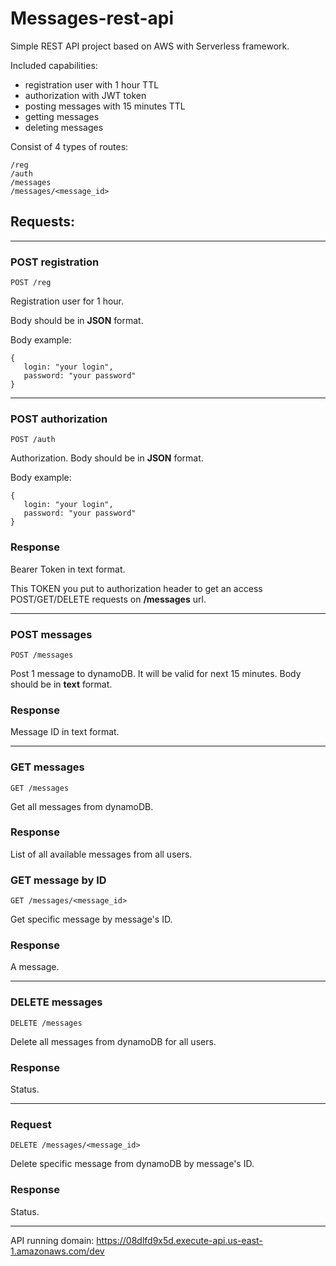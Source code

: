 # Messages-rest-api
Simple REST API project based on AWS with Serverless framework.

Included capabilities: 
- registration user with 1 hour TTL
- authorization with JWT token
- posting messages with 15 minutes TTL
- getting messages
- deleting messages

Consist of 4 types of routes:

    /reg
    /auth
    /messages
    /messages/<message_id>

## Requests:

___

### POST registration
    POST /reg

Registration user for 1 hour. 

Body should be in **JSON** format.

Body example: 

    {
       login: "your login",
       password: "your password"
    }

___

### POST authorization
    POST /auth

Authorization.
Body should be in **JSON** format.

Body example: 

    {
       login: "your login",
       password: "your password"
    }

### Response
Bearer Token in text format.

This TOKEN you put to authorization header to get an access POST/GET/DELETE requests on **/messages** url. 

___

### POST messages
    POST /messages
Post 1 message to dynamoDB. It will be valid for next 15 minutes.
Body should be in **text** format. 

### Response
Message ID in text format.

___

### GET messages
    GET /messages
Get all messages from dynamoDB.

### Response
List of all available messages from all users.

### GET message by ID
    GET /messages/<message_id>
Get specific message by message's ID.

### Response
A message.

___

### DELETE messages
    DELETE /messages 

Delete all messages from dynamoDB for all users.

### Response
Status.

___

### Request
    DELETE /messages/<message_id>
Delete specific message from dynamoDB by message's ID.

### Response
Status.

___

API running domain:
https://08dlfd9x5d.execute-api.us-east-1.amazonaws.com/dev
